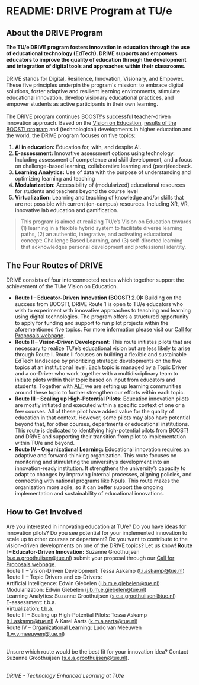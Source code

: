 # README: DRIVE Program at TU/e

## About the DRIVE Program
**The TU/e DRIVE program fosters innovation in education through the use of educational technology (EdTech). DRIVE supports and empowers educators to improve the quality of education through the development and integration of digital tools and approaches within their classrooms.**<br><br>
DRIVE stands for Digital, Resilience, Innovation, Visionary, and Empower. These five principles underpin the program's mission: to embrace digital solutions, foster adaptive and resilient learning environments, stimulate educational innovation, develop visionary educational practices, and empower students as active participants in their own learning.<br><br>
The DRIVE program continues BOOST!'s successful teacher-driven innovation approach. Based on the [Vision on Education](https://assets.w3.tue.nl/w/fileadmin/content/pers/2023/09%20September/CBL%20serie/CBL%20algemeen/9044%20TUE%20TUeVisionOnEducation_DIGITAL_MR.pdf), [results of the BOOST! program](https://boost.tue.nl/projects/) and (technological) developments in higher education and the world, the DRIVE program focuses on five topics:
1.	**AI in education:** Education for, with, and despite AI.
2.	**E-assessment:** Innovative assessment options using technology. Including assessment of competence and skill development, and a focus on challenge-based learning, collaborative learning and (peer)feedback.
3.	**Learning Analytics:** Use of data with the purpose of understanding and optimizing learning and teaching
4.	**Modularization:** Accessibility of (modularized) educational resources for students and teachers beyond the course level
5.	**Virtualization:** Learning and teaching of knowledge and/or skills that are not possible with current (on-campus) resources. Including XR, VR, innovative lab education and gamification.
> This program is aimed at realizing TU/e’s Vision on Education towards (1) learning in a flexible hybrid system to facilitate diverse learning paths, (2) an authentic, integrative, and activating educational concept: Challenge Based Learning, and (3) self-directed learning that acknowledges personal development and professional identity.

## The Four Routes of DRIVE
DRIVE consists of four interconnected routes which together support the achievement of the TU/e Vision on Education.
* **Route I – Educator-Driven Innovation (BOOST! 2.0):**
Building on the success from BOOST!, DRIVE Route 1 is open to TU/e educators who wish to experiment with innovative approaches to teaching and learning using digital technologies. The program offers a structured opportunity to apply for funding and support to run pilot projects within the aforementioned five topics. For more information please visit our [Call for Proposals webpage](https://boost.tue.nl/call-for-proposals/).
* **Route II – Vision-Driven Development:**
This route initiates pilots that are necessary to realize TU/e’s educational vision but are less likely to arise through Route I. Route II focuses on building a flexible and sustainable EdTech landscape by prioritizing strategic developments on the five topics at an institutional level. Each topic is managed by a Topic Driver and a co-Driver who work together with a multidisciplinary team to initiate pilots within their topic based on input from educators and students. Together with [ALT](https://www.tue.nl/en/academy-for-learning-and-teaching) we are setting up learning communities around these topic to further strengthen our efforts within each topic.
* **Route III – Scaling up High-Potential Pilots:**
Education innovation pilots are mostly initiated and executed within a specific context of one or a few courses. All of these pilot have added value for the quality of education in that context. However, some pilots may also have potential beyond that, for other courses, departments or educational institutions. This route is dedicated to identifying high-potential pilots from BOOST! and DRIVE and supporting their transition from pilot to implementation within TU/e and beyond.
* **Route IV – Organizational Learning:**
Educational innovation requires an adaptive and forward-thinking organization. This route focuses on monitoring and stimulating the university’s development into an innovation-ready institution. It strengthens the university’s capacity to adapt to changes by improving internal processes, aligning policies, and connecting with national programs like Npuls. This route makes the organization more agile, so it can better support the ongoing implementation and sustainability of educational innovations.

## How to Get Involved
Are you interested in innovating education at TU/e? Do you have ideas for innovation pilots? Do you see potential for your implemented innovation to scale up to other courses or department? Do you want to contribute to the vision-driven developments on one of the DRIVE topics? Let us know! 
**Route I – Educator-Driven Innovation:** Suzanne Groothuijsen (s.e.a.groothuijsen@tue.nl)  submit your proposal through our [Call for Proposals webpage](https://boost.tue.nl/call-for-proposals/).<br>
Route II – Vision-Driven Development: Tessa Askamp (t.i.askamp@tue.nl)<br>
Route II – Topic Drivers and co-Drivers:<br>
Artificial Intelligence: Edwin Giebelen (j.b.m.e.giebelen@tue.nl)<br>
Modularization: Edwin Giebelen (j.b.m.e.giebelen@tue.nl)<br>
Learning Analytics: Suzanne Groothuijsen (s.e.a.groothuijsen@tue.nl)<br>
E-assessment: t.b.a.<br>
Virtualization: t.b.a.<br>
Route III – Scaling up High-Potential Pilots: Tessa Askamp (t.i.askamp@tue.nl) & Karel Aarts (k.m.a.aarts@tue.nl)<br>
Route IV – Organizational Learning: Ludo van Meeuwen (l.w.v.meeuwen@tue.nl)<br><br>

Unsure which route would be the best fit for your innovation idea? Contact Suzanne Groothuijsen (s.e.a.groothuijsen@tue.nl).<br><br>

*DRIVE - Technology Enhanced Learning at TU/e*



